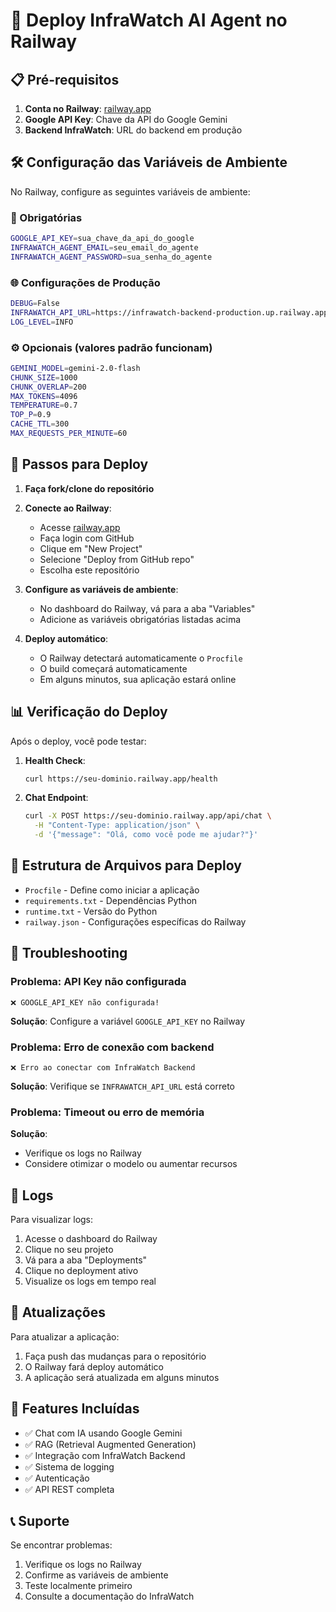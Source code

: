 # 🚀 Deploy InfraWatch AI Agent no Railway

## 📋 Pré-requisitos

1. **Conta no Railway**: [railway.app](https://railway.app)
2. **Google API Key**: Chave da API do Google Gemini
3. **Backend InfraWatch**: URL do backend em produção

## 🛠️ Configuração das Variáveis de Ambiente

No Railway, configure as seguintes variáveis de ambiente:

### 🔑 Obrigatórias
```bash
GOOGLE_API_KEY=sua_chave_da_api_do_google
INFRAWATCH_AGENT_EMAIL=seu_email_do_agente
INFRAWATCH_AGENT_PASSWORD=sua_senha_do_agente
```

### 🌐 Configurações de Produção
```bash
DEBUG=False
INFRAWATCH_API_URL=https://infrawatch-backend-production.up.railway.app
LOG_LEVEL=INFO
```

### ⚙️ Opcionais (valores padrão funcionam)
```bash
GEMINI_MODEL=gemini-2.0-flash
CHUNK_SIZE=1000
CHUNK_OVERLAP=200
MAX_TOKENS=4096
TEMPERATURE=0.7
TOP_P=0.9
CACHE_TTL=300
MAX_REQUESTS_PER_MINUTE=60
```

## 🚀 Passos para Deploy

1. **Faça fork/clone do repositório**
2. **Conecte ao Railway**:
   - Acesse [railway.app](https://railway.app)
   - Faça login com GitHub
   - Clique em "New Project"
   - Selecione "Deploy from GitHub repo"
   - Escolha este repositório

3. **Configure as variáveis de ambiente**:
   - No dashboard do Railway, vá para a aba "Variables"
   - Adicione as variáveis obrigatórias listadas acima

4. **Deploy automático**:
   - O Railway detectará automaticamente o `Procfile`
   - O build começará automaticamente
   - Em alguns minutos, sua aplicação estará online

## 📊 Verificação do Deploy

Após o deploy, você pode testar:

1. **Health Check**:
   ```bash
   curl https://seu-dominio.railway.app/health
   ```

2. **Chat Endpoint**:
   ```bash
   curl -X POST https://seu-dominio.railway.app/api/chat \
     -H "Content-Type: application/json" \
     -d '{"message": "Olá, como você pode me ajudar?"}'
   ```

## 🔧 Estrutura de Arquivos para Deploy

- `Procfile` - Define como iniciar a aplicação
- `requirements.txt` - Dependências Python
- `runtime.txt` - Versão do Python
- `railway.json` - Configurações específicas do Railway

## 🐛 Troubleshooting

### Problema: API Key não configurada
```
❌ GOOGLE_API_KEY não configurada!
```
**Solução**: Configure a variável `GOOGLE_API_KEY` no Railway

### Problema: Erro de conexão com backend
```
❌ Erro ao conectar com InfraWatch Backend
```
**Solução**: Verifique se `INFRAWATCH_API_URL` está correto

### Problema: Timeout ou erro de memória
**Solução**: 
- Verifique os logs no Railway
- Considere otimizar o modelo ou aumentar recursos

## 📝 Logs

Para visualizar logs:
1. Acesse o dashboard do Railway
2. Clique no seu projeto
3. Vá para a aba "Deployments"
4. Clique no deployment ativo
5. Visualize os logs em tempo real

## 🔄 Atualizações

Para atualizar a aplicação:
1. Faça push das mudanças para o repositório
2. O Railway fará deploy automático
3. A aplicação será atualizada em alguns minutos

## 🌟 Features Incluídas

- ✅ Chat com IA usando Google Gemini
- ✅ RAG (Retrieval Augmented Generation)
- ✅ Integração com InfraWatch Backend
- ✅ Sistema de logging
- ✅ Autenticação
- ✅ API REST completa

## 📞 Suporte

Se encontrar problemas:
1. Verifique os logs no Railway
2. Confirme as variáveis de ambiente
3. Teste localmente primeiro
4. Consulte a documentação do InfraWatch
